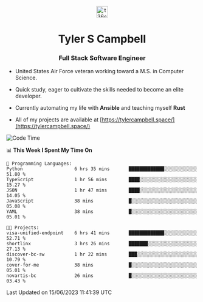 <p align="center">
<a href="https://www.linkedin.com/in/t36campbell" target="blank"><img align="center" src="https://ik.imagekit.io/t36campbell/Portfolio/linkedin.png.original_m8bbGgPh6.png" alt="t36campbell" height="30" width="30" /></a>
</p>
<h1 align="center">Tyler S Campbell</h1>
<h3 align="center">Full Stack Software Engineer</h3>

* United States Air Force veteran working toward a M.S. in Computer Science.

* Quick study, eager to cultivate the skills needed to become an elite developer.

* Currently automating my life with **Ansible** and teaching myself **Rust**

* All of my projects are available at [https://tylercampbell.space/](https://tylercampbell.space/)

<!--START_SECTION:waka-->
![Code Time](http://img.shields.io/badge/Code%20Time-2%2C565%20hrs%2053%20mins-blue)

📊 **This Week I Spent My Time On** 

```text
💬 Programming Languages: 
Python                   6 hrs 35 mins       █████████████░░░░░░░░░░░░   51.80 % 
TypeScript               1 hr 56 mins        ████░░░░░░░░░░░░░░░░░░░░░   15.27 % 
JSON                     1 hr 47 mins        ████░░░░░░░░░░░░░░░░░░░░░   14.05 % 
JavaScript               38 mins             █░░░░░░░░░░░░░░░░░░░░░░░░   05.08 % 
YAML                     38 mins             █░░░░░░░░░░░░░░░░░░░░░░░░   05.01 % 

🐱‍💻 Projects: 
visa-unified-endpoint    6 hrs 41 mins       █████████████░░░░░░░░░░░░   52.71 % 
shortlinx                3 hrs 26 mins       ███████░░░░░░░░░░░░░░░░░░   27.13 % 
discover-bc-sw           1 hr 22 mins        ███░░░░░░░░░░░░░░░░░░░░░░   10.79 % 
cover-for-me             38 mins             █░░░░░░░░░░░░░░░░░░░░░░░░   05.01 % 
novartis-bc              26 mins             █░░░░░░░░░░░░░░░░░░░░░░░░   03.43 % 
```


 Last Updated on 15/06/2023 11:41:39 UTC
<!--END_SECTION:waka-->
